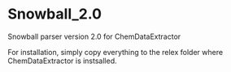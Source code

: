 # Snowball_2.0
Snowball parser version 2.0 for ChemDataExtractor

For installation, simply copy everything to the relex folder where ChemDataExtractor is instsalled. 
